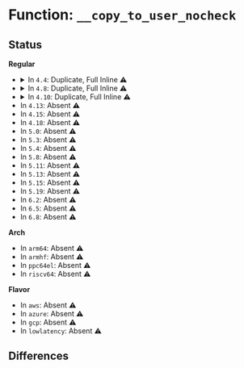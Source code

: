 # Function: <code>__copy_to_user_nocheck</code>

## Status
<b>Regular</b>
<ul>
<li>
<details>
<summary>In <code>4.4</code>: Duplicate, Full Inline ⚠️</summary>

**Collision:** Static Duplication

**Inline:** Full

**Transformation:** False

**Instances:**

```
In arch/x86/kernel/signal.c (ffffffff8102e806)
Location: arch/x86/include/asm/uaccess_64.h:102
Inline: True
Inline callers:
  - arch/x86/kernel/signal.c:do_signal
  - arch/x86/kernel/signal.c:do_signal
```
```
In arch/x86/kernel/fpu/regset.c (ffffffff8103a50c)
Location: arch/x86/include/asm/uaccess_64.h:102
Inline: True
Inline callers:
  - arch/x86/kernel/fpu/regset.c:xfpregs_get
  - arch/x86/kernel/fpu/regset.c:xstateregs_get
  - arch/x86/kernel/fpu/regset.c:fpregs_get
```
```
In arch/x86/kernel/fpu/signal.c (ffffffff8103ac0f)
Location: arch/x86/include/asm/uaccess_64.h:102
Inline: True
Inline callers:
  - arch/x86/kernel/fpu/signal.c:save_fsave_header
  - arch/x86/kernel/fpu/signal.c:copy_fpstate_to_sigframe
  - arch/x86/kernel/fpu/signal.c:copy_fpstate_to_sigframe
```
```
In arch/x86/kernel/ptrace.c (ffffffff8103c715)
Location: arch/x86/include/asm/uaccess_64.h:102
Inline: True
Inline callers:
  - arch/x86/kernel/ptrace.c:ioperm_get
```
```
In arch/x86/kernel/tls.c (ffffffff8103d9f2)
Location: arch/x86/include/asm/uaccess_64.h:102
Inline: True
Inline callers:
  - arch/x86/kernel/tls.c:regset_tls_get
```
```
In arch/x86/ia32/ia32_signal.c (ffffffff810784c1)
Location: arch/x86/include/asm/uaccess_64.h:102
Inline: True
Inline callers:
  - arch/x86/ia32/ia32_signal.c:ia32_setup_frame
  - arch/x86/ia32/ia32_signal.c:ia32_setup_rt_frame
```
```
In kernel/signal.c (ffffffff81091084)
Location: arch/x86/include/asm/uaccess_64.h:102
Inline: True
Inline callers:
  - kernel/signal.c:copy_siginfo_to_user
```
```
In kernel/sys.c (ffffffff810937d0)
Location: arch/x86/include/asm/uaccess_64.h:102
Inline: True
Inline callers:
  - kernel/sys.c:SYSC_olduname
  - kernel/sys.c:SYSC_olduname
  - kernel/sys.c:SYSC_olduname
  - kernel/sys.c:SYSC_olduname
  - kernel/sys.c:SYSC_olduname
```
```
In mm/maccess.c (ffffffff811915c6)
Location: arch/x86/include/asm/uaccess_64.h:102
Inline: True
Inline callers:
  - mm/maccess.c:__probe_kernel_write
```
```
In fs/readdir.c (ffffffff81220722)
Location: arch/x86/include/asm/uaccess_64.h:102
Inline: True
Inline callers:
  - fs/readdir.c:fillonedir
```
```
In fs/select.c (ffffffff81220c89)
Location: arch/x86/include/asm/uaccess_64.h:102
Inline: True
Inline callers:
  - fs/select.c:set_fd_set
```
```
In fs/compat.c (ffffffff8126401d)
Location: arch/x86/include/asm/uaccess_64.h:102
Inline: True
Inline callers:
  - fs/compat.c:compat_fillonedir
```
```
In fs/compat_ioctl.c (ffffffff812661cd)
Location: arch/x86/include/asm/uaccess_64.h:102
Inline: True
Inline callers:
  - fs/compat_ioctl.c:do_ioctl_trans
```
```
In fs/binfmt_elf.c (ffffffff81321c4a)
Location: arch/x86/include/asm/uaccess_64.h:102
Inline: True
Inline callers:
  - fs/binfmt_elf.c:create_elf_tables
  - fs/binfmt_elf.c:create_elf_tables
```
```
In fs/compat_binfmt_elf.c (ffffffff81322174)
Location: arch/x86/include/asm/uaccess_64.h:102
Inline: True
Inline callers:
  - fs/compat_binfmt_elf.c:create_elf_tables
  - fs/compat_binfmt_elf.c:create_elf_tables
```
```
In block/compat_ioctl.c (ffffffff813e5c43)
Location: arch/x86/include/asm/uaccess_64.h:102
Inline: True
Inline callers:
  - block/compat_ioctl.c:compat_fd_ioctl
  - block/compat_ioctl.c:compat_fd_ioctl
  - block/compat_ioctl.c:compat_fd_ioctl
  - block/compat_ioctl.c:compat_fd_ioctl
```
```
In lib/iov_iter.c (ffffffff813fbee1)
Location: arch/x86/include/asm/uaccess_64.h:102
Inline: True
Inline callers:
  - lib/iov_iter.c:copy_to_iter
  - lib/iov_iter.c:copy_to_iter
  - lib/iov_iter.c:copy_page_to_iter_iovec
  - lib/iov_iter.c:copy_page_to_iter_iovec
  - lib/iov_iter.c:copy_page_to_iter_iovec
  - lib/iov_iter.c:copy_page_to_iter_iovec
```
```
In drivers/scsi/sg.c (ffffffff815c2704)
Location: arch/x86/include/asm/uaccess_64.h:102
Inline: True
Inline callers:
  - drivers/scsi/sg.c:sg_read_oxfer
  - drivers/scsi/sg.c:sg_read_oxfer
  - drivers/scsi/sg.c:sg_read
  - drivers/scsi/sg.c:sg_ioctl
```
</details>
</li>
<li>
<details>
<summary>In <code>4.8</code>: Duplicate, Full Inline ⚠️</summary>

**Collision:** Static Duplication

**Inline:** Full

**Transformation:** False

**Instances:**

```
In arch/x86/kernel/signal.c (ffffffff8102d7b0)
Location: arch/x86/include/asm/uaccess_64.h:119
Inline: True
Inline callers:
  - arch/x86/kernel/signal.c:do_signal
  - arch/x86/kernel/signal.c:do_signal
```
```
In arch/x86/kernel/fpu/regset.c (ffffffff8103a296)
Location: arch/x86/include/asm/uaccess_64.h:119
Inline: True
Inline callers:
  - arch/x86/kernel/fpu/regset.c:fpregs_get
  - arch/x86/kernel/fpu/regset.c:xstateregs_get
  - arch/x86/kernel/fpu/regset.c:xfpregs_get
```
```
In arch/x86/kernel/fpu/signal.c (ffffffff8103abe5)
Location: arch/x86/include/asm/uaccess_64.h:119
Inline: True
Inline callers:
  - arch/x86/kernel/fpu/signal.c:copy_fpstate_to_sigframe
  - arch/x86/kernel/fpu/signal.c:copy_fpstate_to_sigframe
  - arch/x86/kernel/fpu/signal.c:save_fsave_header
```
```
In arch/x86/kernel/fpu/xstate.c (ffffffff8103b563)
Location: arch/x86/include/asm/uaccess_64.h:119
Inline: True
Inline callers:
  - arch/x86/kernel/fpu/xstate.c:copyout_from_xsaves
```
```
In arch/x86/kernel/ptrace.c (ffffffff8103c471)
Location: arch/x86/include/asm/uaccess_64.h:119
Inline: True
Inline callers:
  - arch/x86/kernel/ptrace.c:ioperm_get
```
```
In arch/x86/kernel/tls.c (ffffffff8103d82d)
Location: arch/x86/include/asm/uaccess_64.h:119
Inline: True
Inline callers:
  - arch/x86/kernel/tls.c:regset_tls_get
```
```
In arch/x86/ia32/ia32_signal.c (ffffffff81079c52)
Location: arch/x86/include/asm/uaccess_64.h:119
Inline: True
Inline callers:
  - arch/x86/ia32/ia32_signal.c:ia32_setup_rt_frame
  - arch/x86/ia32/ia32_signal.c:ia32_setup_frame
```
```
In kernel/signal.c (ffffffff81094163)
Location: arch/x86/include/asm/uaccess_64.h:119
Inline: True
Inline callers:
  - kernel/signal.c:copy_siginfo_to_user
```
```
In kernel/sys.c (ffffffff810969fd)
Location: arch/x86/include/asm/uaccess_64.h:119
Inline: True
Inline callers:
  - kernel/sys.c:SYSC_olduname
  - kernel/sys.c:SYSC_olduname
  - kernel/sys.c:SYSC_olduname
  - kernel/sys.c:SYSC_olduname
  - kernel/sys.c:SYSC_olduname
```
```
In mm/maccess.c (ffffffff811a5dc0)
Location: arch/x86/include/asm/uaccess_64.h:119
Inline: True
Inline callers:
  - mm/maccess.c:__probe_kernel_write
```
```
In fs/readdir.c (ffffffff812481d2)
Location: arch/x86/include/asm/uaccess_64.h:119
Inline: True
Inline callers:
  - fs/readdir.c:fillonedir
```
```
In fs/select.c (ffffffff812488f8)
Location: arch/x86/include/asm/uaccess_64.h:119
Inline: True
Inline callers:
  - fs/select.c:set_fd_set
```
```
In fs/compat.c (ffffffff812901be)
Location: arch/x86/include/asm/uaccess_64.h:119
Inline: True
Inline callers:
  - fs/compat.c:compat_fillonedir
```
```
In fs/binfmt_elf.c (ffffffff81356fd8)
Location: arch/x86/include/asm/uaccess_64.h:119
Inline: True
Inline callers:
  - fs/binfmt_elf.c:create_elf_tables
  - fs/binfmt_elf.c:create_elf_tables
```
```
In fs/compat_binfmt_elf.c (ffffffff813574ef)
Location: arch/x86/include/asm/uaccess_64.h:119
Inline: True
Inline callers:
  - fs/compat_binfmt_elf.c:create_elf_tables
  - fs/compat_binfmt_elf.c:create_elf_tables
```
```
In block/compat_ioctl.c (ffffffff8142c04a)
Location: arch/x86/include/asm/uaccess_64.h:119
Inline: True
Inline callers:
  - block/compat_ioctl.c:compat_fd_ioctl
  - block/compat_ioctl.c:compat_fd_ioctl
  - block/compat_ioctl.c:compat_fd_ioctl
  - block/compat_ioctl.c:compat_fd_ioctl
```
```
In lib/iov_iter.c (ffffffff8144498a)
Location: arch/x86/include/asm/uaccess_64.h:119
Inline: True
Inline callers:
  - lib/iov_iter.c:copy_to_iter
  - lib/iov_iter.c:copy_to_iter
  - lib/iov_iter.c:copy_page_to_iter_iovec
  - lib/iov_iter.c:copy_page_to_iter_iovec
```
```
In drivers/scsi/sg.c (ffffffff8161b14d)
Location: arch/x86/include/asm/uaccess_64.h:119
Inline: True
Inline callers:
  - drivers/scsi/sg.c:sg_read_oxfer
  - drivers/scsi/sg.c:sg_read_oxfer
  - drivers/scsi/sg.c:sg_ioctl
  - drivers/scsi/sg.c:sg_read
```
</details>
</li>
<li>
<details>
<summary>In <code>4.10</code>: Duplicate, Full Inline ⚠️</summary>

**Collision:** Static Duplication

**Inline:** Full

**Transformation:** False

**Instances:**

```
In arch/x86/kernel/signal.c (ffffffff8102d637)
Location: arch/x86/include/asm/uaccess_64.h:119
Inline: True
Inline callers:
  - arch/x86/kernel/signal.c:do_signal
  - arch/x86/kernel/signal.c:do_signal
```
```
In arch/x86/kernel/fpu/regset.c (ffffffff81039b86)
Location: arch/x86/include/asm/uaccess_64.h:119
Inline: True
Inline callers:
  - arch/x86/kernel/fpu/regset.c:fpregs_get
  - arch/x86/kernel/fpu/regset.c:xstateregs_get
  - arch/x86/kernel/fpu/regset.c:xfpregs_get
```
```
In arch/x86/kernel/fpu/signal.c (ffffffff8103a485)
Location: arch/x86/include/asm/uaccess_64.h:119
Inline: True
Inline callers:
  - arch/x86/kernel/fpu/signal.c:copy_fpstate_to_sigframe
  - arch/x86/kernel/fpu/signal.c:copy_fpstate_to_sigframe
  - arch/x86/kernel/fpu/signal.c:save_fsave_header
```
```
In arch/x86/kernel/fpu/xstate.c (ffffffff8103ae03)
Location: arch/x86/include/asm/uaccess_64.h:119
Inline: True
Inline callers:
  - arch/x86/kernel/fpu/xstate.c:copyout_from_xsaves
```
```
In arch/x86/kernel/ptrace.c (ffffffff8103bd01)
Location: arch/x86/include/asm/uaccess_64.h:119
Inline: True
Inline callers:
  - arch/x86/kernel/ptrace.c:ioperm_get
```
```
In arch/x86/kernel/tls.c (ffffffff8103d11d)
Location: arch/x86/include/asm/uaccess_64.h:119
Inline: True
Inline callers:
  - arch/x86/kernel/tls.c:regset_tls_get
```
```
In arch/x86/ia32/ia32_signal.c (ffffffff8107da22)
Location: arch/x86/include/asm/uaccess_64.h:119
Inline: True
Inline callers:
  - arch/x86/ia32/ia32_signal.c:ia32_setup_rt_frame
  - arch/x86/ia32/ia32_signal.c:ia32_setup_frame
```
```
In kernel/signal.c (ffffffff81099142)
Location: arch/x86/include/asm/uaccess_64.h:119
Inline: True
Inline callers:
  - kernel/signal.c:copy_siginfo_to_user
```
```
In kernel/sys.c (ffffffff8109b9ad)
Location: arch/x86/include/asm/uaccess_64.h:119
Inline: True
Inline callers:
  - kernel/sys.c:SYSC_olduname
  - kernel/sys.c:SYSC_olduname
  - kernel/sys.c:SYSC_olduname
  - kernel/sys.c:SYSC_olduname
  - kernel/sys.c:SYSC_olduname
```
```
In mm/maccess.c (ffffffff811b6140)
Location: arch/x86/include/asm/uaccess_64.h:119
Inline: True
Inline callers:
  - mm/maccess.c:__probe_kernel_write
```
```
In fs/readdir.c (ffffffff8125b202)
Location: arch/x86/include/asm/uaccess_64.h:119
Inline: True
Inline callers:
  - fs/readdir.c:fillonedir
```
```
In fs/select.c (ffffffff8125b928)
Location: arch/x86/include/asm/uaccess_64.h:119
Inline: True
Inline callers:
  - fs/select.c:set_fd_set
```
```
In fs/compat.c (ffffffff812a51fe)
Location: arch/x86/include/asm/uaccess_64.h:119
Inline: True
Inline callers:
  - fs/compat.c:compat_fillonedir
```
```
In fs/binfmt_elf.c (ffffffff8136d44f)
Location: arch/x86/include/asm/uaccess_64.h:119
Inline: True
Inline callers:
  - fs/binfmt_elf.c:create_elf_tables
  - fs/binfmt_elf.c:create_elf_tables
```
```
In fs/compat_binfmt_elf.c (ffffffff8136d9df)
Location: arch/x86/include/asm/uaccess_64.h:119
Inline: True
Inline callers:
  - fs/compat_binfmt_elf.c:create_elf_tables
  - fs/compat_binfmt_elf.c:create_elf_tables
```
```
In block/compat_ioctl.c (ffffffff81445e4a)
Location: arch/x86/include/asm/uaccess_64.h:119
Inline: True
Inline callers:
  - block/compat_ioctl.c:compat_fd_ioctl
  - block/compat_ioctl.c:compat_fd_ioctl
  - block/compat_ioctl.c:compat_fd_ioctl
  - block/compat_ioctl.c:compat_fd_ioctl
```
```
In arch/x86/lib/usercopy.c (ffffffff8145b706)
Location: arch/x86/include/asm/uaccess_64.h:119
Inline: True
Inline callers:
  - arch/x86/lib/usercopy.c:_copy_to_user
```
```
In lib/iov_iter.c (ffffffff81463145)
Location: arch/x86/include/asm/uaccess_64.h:119
Inline: True
Inline callers:
  - lib/iov_iter.c:copy_to_iter
  - lib/iov_iter.c:copy_to_iter
  - lib/iov_iter.c:copy_page_to_iter_iovec
  - lib/iov_iter.c:copy_page_to_iter_iovec
```
```
In drivers/scsi/sg.c (ffffffff8164bdc6)
Location: arch/x86/include/asm/uaccess_64.h:119
Inline: True
Inline callers:
  - drivers/scsi/sg.c:sg_read_oxfer
  - drivers/scsi/sg.c:sg_read_oxfer
  - drivers/scsi/sg.c:sg_ioctl
  - drivers/scsi/sg.c:sg_read
```
</details>
</li>
<li>
In <code>4.13</code>: Absent ⚠️
</li>
<li>
In <code>4.15</code>: Absent ⚠️
</li>
<li>
In <code>4.18</code>: Absent ⚠️
</li>
<li>
In <code>5.0</code>: Absent ⚠️
</li>
<li>
In <code>5.3</code>: Absent ⚠️
</li>
<li>
In <code>5.4</code>: Absent ⚠️
</li>
<li>
In <code>5.8</code>: Absent ⚠️
</li>
<li>
In <code>5.11</code>: Absent ⚠️
</li>
<li>
In <code>5.13</code>: Absent ⚠️
</li>
<li>
In <code>5.15</code>: Absent ⚠️
</li>
<li>
In <code>5.19</code>: Absent ⚠️
</li>
<li>
In <code>6.2</code>: Absent ⚠️
</li>
<li>
In <code>6.5</code>: Absent ⚠️
</li>
<li>
In <code>6.8</code>: Absent ⚠️
</li>
</ul>
<b>Arch</b>
<ul>
<li>
In <code>arm64</code>: Absent ⚠️
</li>
<li>
In <code>armhf</code>: Absent ⚠️
</li>
<li>
In <code>ppc64el</code>: Absent ⚠️
</li>
<li>
In <code>riscv64</code>: Absent ⚠️
</li>
</ul>
<b>Flavor</b>
<ul>
<li>
In <code>aws</code>: Absent ⚠️
</li>
<li>
In <code>azure</code>: Absent ⚠️
</li>
<li>
In <code>gcp</code>: Absent ⚠️
</li>
<li>
In <code>lowlatency</code>: Absent ⚠️
</li>
</ul>

## Differences
